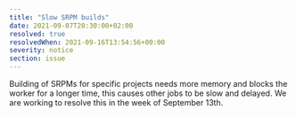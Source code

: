 ```yaml
---
title: "Slow SRPM builds"
date: 2021-09-07T20:30:00+02:00
resolved: true
resolvedWhen: 2021-09-16T13:54:56+00:00
severity: notice
section: issue
---
```


Building of SRPMs for specific projects needs more memory and blocks the worker for a longer time,
this causes other jobs to be slow and delayed. We are working to resolve this in the week of September 13th.
